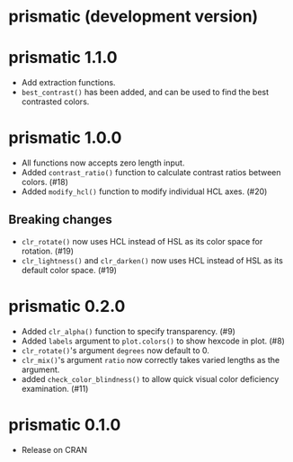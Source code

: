 # prismatic (development version)

# prismatic 1.1.0

* Add extraction functions.
* `best_contrast()` has been added, and can be used to find the best contrasted colors.

# prismatic 1.0.0

* All functions now accepts zero length input.
* Added `contrast_ratio()` function to calculate contrast ratios between colors. (#18)
* Added `modify_hcl()` function to modify individual HCL axes. (#20)

## Breaking changes

* `clr_rotate()` now uses HCL instead of HSL as its color space for rotation. (#19)
* `clr_lightness()` and `clr_darken()` now uses HCL instead of HSL as its default color space. (#19)

# prismatic 0.2.0

* Added `clr_alpha()` function to specify transparency. (#9)
* Added `labels` argument to `plot.colors()` to show hexcode in plot. (#8)
* `clr_rotate()`'s argument `degrees` now default to 0.
* `clr_mix()`'s argument `ratio` now correctly takes varied lengths as the argument.
* added `check_color_blindness()` to allow quick visual color deficiency examination. (#11)

# prismatic 0.1.0

* Release on CRAN
